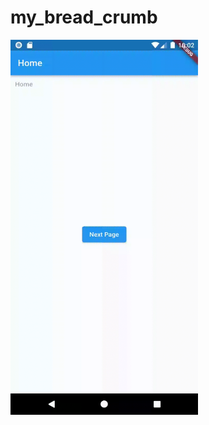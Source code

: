 # my_bread_crumb

<img src="https://github.com/KalaliEhsan/breadcrumb/blob/master/files/gif/demo.gif" width="300" height="600">
